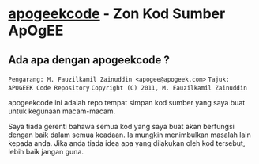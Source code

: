[apogeekcode](http://coderstalk.blogspot.com) - Zon Kod Sumber ApOgEE
=====================================================================

Ada apa dengan apogeekcode ?
----------------------------

`Pengarang: M. Fauzilkamil Zainuddin <apogee@apogeek.com>`
`Tajuk: APOGEEK Code Repository`
`Copyright (C) 2011, M. Fauzilkamil Zainuddin`

apogeekcode ini adalah repo tempat simpan kod sumber yang saya buat untuk kegunaan macam-macam.

Saya tiada gerenti bahawa semua kod yang saya buat akan berfungsi dengan baik dalam semua keadaan.
Ia mungkin menimbulkan masalah lain kepada anda. Jika anda tiada idea apa yang dilakukan oleh kod 
tersebut, lebih baik jangan guna.
